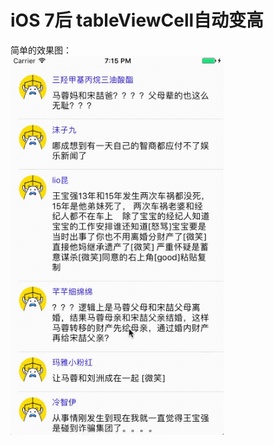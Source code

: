 # iOS 7后 tableViewCell自动变高
简单的效果图：</br>
![image](https://github.com/DeadRabbit2016/tableViewCellAutoHight/blob/master/GIF/comments.gif)
